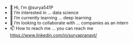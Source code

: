 - 👋 Hi, I’m @surya541P
- 👀 I’m interested in ... data science 
- 🌱 I’m currently learning ... deep learning
- 💞️ I’m looking to collaborate with ... companies as an intern 
- 📫 How to reach me ... you can reach me https://www.linkedin.com/in/suryapranavt/

<!---
surya541P/surya541P is a ✨ special ✨ repository because its `README.md` (this file) appears on your GitHub profile.
You can click the Preview link to take a look at your changes.
--->
